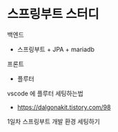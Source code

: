 # 스프링부트 스터디 


백엔드
- 스프링부트 + JPA + mariadb

프론트
- 플루터

vscode 에 플루터 세팅하는법
- https://dalgonakit.tistory.com/98


1일차
스프링부트 개발 환경 세팅하기
